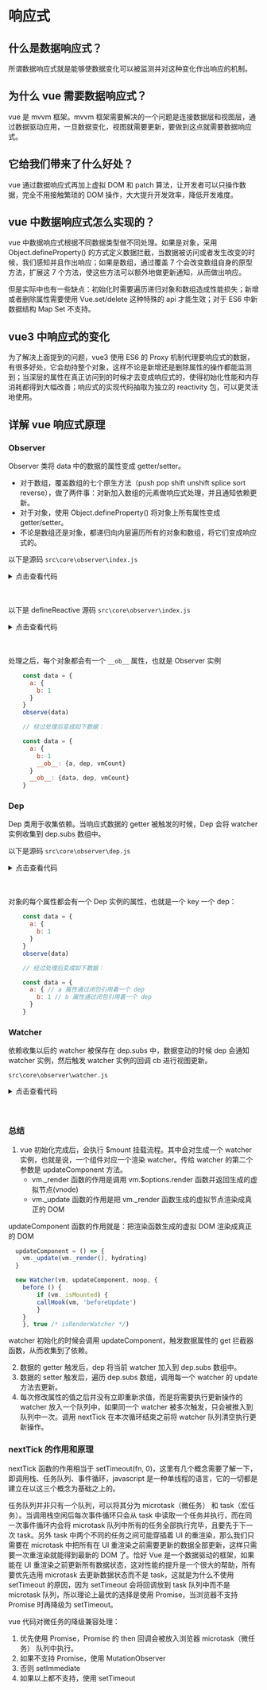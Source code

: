 # 响应式

## 什么是数据响应式？

所谓数据响应式就是能够使数据变化可以被监测并对这种变化作出响应的机制。

## 为什么 vue 需要数据响应式？

vue 是 mvvm 框架。mvvm 框架需要解决的一个问题是连接数据层和视图层，通过数据驱动应用，一旦数据变化，视图就需要更新，要做到这点就需要数据响应式。

## 它给我们带来了什么好处？

vue 通过数据响应式再加上虚拟 DOM 和 patch 算法，让开发者可以只操作数据，完全不用接触繁琐的 DOM 操作，大大提升开发效率，降低开发难度。

## vue 中数据响应式怎么实现的？

vue 中数据响应式根据不同数据类型做不同处理。如果是对象，采用 Object.defineProperty() 的方式定义数据拦截，当数据被访问或者发生改变的时候，我们感知并且作出响应；如果是数组，通过覆盖 7 个会改变数组自身的原型方法，扩展这 7 个方法，使这些方法可以额外地做更新通知，从而做出响应。

但是实际中也有一些缺点：初始化时需要遍历递归对象和数组造成性能损失；新增或者删除属性需要使用 Vue.set/delete 这种特殊的 api 才能生效；对于 ES6 中新数据结构 Map Set 不支持。

## vue3 中响应式的变化

为了解决上面提到的问题，vue3 使用 ES6 的 Proxy 机制代理要响应式的数据，有很多好处，它会劫持整个对象，这样不论是新增还是删除属性的操作都能监测到；当深层的属性在真正访问到的时候才去变成响应式的，使得初始化性能和内存消耗都得到大幅改善；响应式的实现代码抽取为独立的 reactivity 包，可以更灵活地使用。

## 详解 vue 响应式原理

### Observer

Observer 类将 data 中的数据的属性变成 getter/setter。

* 对于数组，覆盖数组的七个原生方法（push pop shift unshift splice sort reverse），做了两件事：对新加入数组的元素做响应式处理，并且通知依赖更新。
* 对于对象，使用 Object.defineProperty() 将对象上所有属性变成 getter/setter。
* 不论是数组还是对象，都递归向内层遍历所有的对象和数组，将它们变成响应式的。

以下是源码 `src\core\observer\index.js`

<details>
<summary>点击查看代码</summary>

```js
export class Observer {
  value: any;
  dep: Dep;
  vmCount: number; // number of vms that have this object as root $data

  constructor (value: any) {
    this.value = value
    // 这个 dep 负责对象变更通知，新增或删除属性，也就是 $set 和 $delete 之后手动调用 ob.dep.notify()
    this.dep = new Dep()
    this.vmCount = 0
    // 在 value 对象上设置 __ob__ 属性，enumerable 为 false，保证这个私有属性不会被 this.walk 遍历到
    def(value, '__ob__', this)

    if (Array.isArray(value)) {
      /**
       * value 为数组
       * hasProto = '__proto__' in {}
       * 用于判断对象是否存在 __proto__ 属性，通过 obj.__proto__ 可以访问对象的原型链
       * 但由于 __proto__ 不是标准属性，所以有些浏览器不支持，比如 IE6-10，Opera10.1
       * 为什么要判断，是因为一会儿要通过 __proto__ 操作数据的原型链
       * 覆盖数组默认的七个原型方法，以实现数组响应式
       */
      if (hasProto) {
        protoAugment(value, arrayMethods)
      } else {
        copyAugment(value, arrayMethods, arrayKeys)
      }
      this.observeArray(value)
    } else {
      // value 为对象，调用 this.walk 为对象的每个属性（包括嵌套对象）设置响应式
      this.walk(value)
    }
  }

  /**
   * Walk through all properties and convert them into
   * getter/setters. This method should only be called when
   * value type is Object.
   */
  /**
   * 遍历对象上的每个可枚举的 key，为每个 key 设置响应式
   * 仅当值为对象时才会走这里
   */
  walk (obj: Object) {
    const keys = Object.keys(obj)
    for (let i = 0; i < keys.length; i++) {
      defineReactive(obj, keys[i])
    }
  }

  /**
   * Observe a list of Array items.
   */
    /**
   * 遍历数组，为数组的每一项设置观察，处理数组元素为对象的情况
   */
  observeArray (items: Array<any>) {
    for (let i = 0, l = items.length; i < l; i++) {
      observe(items[i])
    }
  }
}
```
</details>
<br><br>

以下是 defineReactive 源码 `src\core\observer\index.js`

<details>
<summary>点击查看代码</summary>


```js
/**
 * 拦截 obj[key] 的读取和设置操作：
 *   1、在第一次读取时收集依赖，比如执行 render 函数生成虚拟 DOM 时会有读取操作
 *   2、在更新时设置新值并通知依赖更新
 */
// shallow 参数，是否深度监测
export function defineReactive (
  obj: Object,
  key: string,
  val: any,
  customSetter?: ?Function,
  shallow?: boolean
) {
  // 实例化 dep，一个 key 一个 dep
  const dep = new Dep()

  // 获取 obj[key] 的属性描述符，发现它是不可配置对象的话直接 return
  const property = Object.getOwnPropertyDescriptor(obj, key)
  if (property && property.configurable === false) {
    return
  }

  // cater for pre-defined getter/setters
  // 记录原始 getter 和 setter，获取 val 值
  //一个对象的属性很可能已经是一个访问器属性了，所以该属性很可能已经存在 get 或 set 方法。由于接下来会使用 Object.defineProperty 函数重新定义属性的 setter/getter，这会导致属性原有的 set 和 get 方法被覆盖，所以要将属性原有的 setter/getter 缓存，并在重新定义的 set 和 get 方法中调用缓存的函数，从而做到不影响属性的原有读写操作。

  const getter = property && property.get
  const setter = property && property.set

  // https://github.com/vuejs/vue/pull/7302
  // 为什么要这样判断：(!getter || setter)
  // 因为有可能用户定义的 data 中的属性原本就是拥有 getter 的，如下：
  /**
   *  const data = {}
      Object.defineProperty(data, 'getterProp', {
        enumerable: true,
        configurable: true,
        get: () => {
          return {
            a: 1
          }
        }
      })

      const ins = new Vue({
        data,
        watch: {
          'getterProp.a': () => {
            console.log('这句话不会输出')
          }
        }
      })

      属性 getterProp 是一个拥有 get 拦截器函数的访问器属性，而当 Vue 发现该属性拥有原本的 getter 时，是不会深度观测的。

      那么为什么当属性拥有自己的 getter 时就不会对其深度观测了呢？有两方面的原因，
      第一：由于当属性存在原本的 getter 时在深度观测之前不会取值，所以在深度观测语句执行之前取不到属性值从而无法深度观测。
      第二：之所以在深度观测之前不取值是因为属性原本的 getter 由用户定义，用户可能在 getter 中做任何意想不到的事情，这么做是出于避免引发不可预见行为的考虑。

   */
  if ((!getter || setter) && arguments.length === 2) {
    val = obj[key]
  }
  // 递归调用，处理 val 即 obj[key] 的值为对象的情况，保证对象中的所有 key 都被观察
  let childOb = !shallow && observe(val)

  /**
   *
    const data = {
      a: {
        b: 1
      }
    }
    observe(data)

    经过处理后变成如下数据：

    const data = {
      a: {
        b: 1
        __ob__: {a, dep, vmCount}
      }
      __ob__: {data, dep, vmCount}
    }

    // 属性 a 通过 setter/getter 通过闭包引用着 dep 和 childOb
    // 属性 b 通过 setter/getter 通过闭包引用着 dep 和 childOb
    // 这里需要注意 a 通过闭包引用的 childOb 就是 data.a.__ob__
    // 而 b 通过闭包引用的 childOb 是 undefined

   */
  // 响应式核心
  Object.defineProperty(obj, key, {
    enumerable: true,
    configurable: true,
    // get 拦截对 obj[key] 的读取操作，做两件事：1.返回正确的属性值，2.收集依赖
    get: function reactiveGetter () {
      // 正确地返回属性值
      const value = getter ? getter.call(obj) : val
      /**
       * Dep.target 为 Dep 类的一个静态属性，值为 watcher，在实例化 Watcher 时会被设置
       * 实例化 Watcher 时会执行 new Watcher 时传递的回调函数（computed 除外，因为它懒执行）
       * 而回调函数中如果有 vm.key 的读取行为，则会触发这里的 读取 拦截，进行依赖收集
       * 回调函数执行完以后又会将 Dep.target 设置为 null，避免这里重复收集依赖
       */
      if (Dep.target) {
        // 依赖收集，在 dep 中添加 watcher，也在 watcher 中添加 dep
        dep.depend()
        // 对于上面举的例子，对于属性 a 来说，childOb 就是 data.a.__ob__
        // 所以 childOb.dep 就是 data.a.__ob__.dep
        // 也就是说依赖不仅要收集到 a 自己的 dep 里，也要收集到 a.__ob__.dep 里
        // 这样做的原因是因为 a.dep 和 a.__ob__.dep 里的依赖，触发更新的时机是不同的
        // 第一个触发的时机就是当 a 属性的值被改变的时候，即触发 a 的 setter 的 dep.notify()
        // 而第二个触发的时机是 $set 或 Vue.set 给对象添加新属性时触发

        /**
         * Vue.set(data.a, 'c', 1)
         * 这样设置新的属性 c 后，之所以可以触发更新，是因为其中触发了 data.a.__ob__.dep.notify()，Vue.set 代码简化后如下：
         *
         * Vue.set = function (obj, key, val) {
            defineReactive(obj, key, val)
            obj.__ob__.dep.notify()
          }

          所以 __ob__ 属性以及 __ob__.dep 的主要作用是为了添加、删除属性时有能力触发依赖更新，而这就是 Vue.set 或 Vue.delete 的原理。
         */
        if (childOb) {
          childOb.dep.depend()
          // 如果是 obj[key] 是 数组，则触发数组响应式
          if (Array.isArray(value)) {
            // 为数组项为对象的项添加依赖
            dependArray(value)
          }
        }
      }
      return value
    },
    // set 拦截对 obj[key] 的设置新值的操作，做了两件事：1.设置新值，2.触发依赖更新
    set: function reactiveSetter (newVal) {
      // 旧的 obj[key]
      const value = getter ? getter.call(obj) : val
      /* eslint-disable no-self-compare */
      // 如果新老值一样，则直接 return，不触发响应式更新过程（判断了新老值都是 NaN 的情况）
      if (newVal === value || (newVal !== newVal && value !== value)) {
        return
      }
      /* eslint-enable no-self-compare */
      if (process.env.NODE_ENV !== 'production' && customSetter) {
        // customSetter 用来打印辅助信息
        // initRender 中在定义 vm.$attrs 和 vm.$listeners 这两个属性的时候传递了这个参数
        customSetter()
      }
      // setter 不存在说明该属性是一个只读属性，直接 return
      // #7981: for accessor properties without setter
      if (getter && !setter) return
      // 设置新值
      if (setter) {
        setter.call(obj, newVal)
      } else {
        val = newVal
      }
      // 需要深度监测的时候，对新值进行观察，让新值也是响应式的，并且覆盖 childOb 为新的 __ob__ 对象
      childOb = !shallow && observe(newVal)
      // 当响应式数据更新时，依赖通知更新
      dep.notify()
    }
  })
}
```
</details>
<br><br>

处理之后，每个对象都会有一个 `__ob__` 属性，也就是 Observer 实例

```js
    const data = {
      a: {
        b: 1
      }
    }
    observe(data)

    // 经过处理后变成如下数据：

    const data = {
      a: {
        b: 1
        __ob__: {a, dep, vmCount}
      }
      __ob__: {data, dep, vmCount}
    }

```

### Dep

Dep 类用于收集依赖。当响应式数据的 getter 被触发的时候，Dep 会将 watcher 实例收集到 dep.subs 数组中。


以下是源码 `src\core\observer\dep.js`

<details>
<summary>点击查看代码</summary>


```js
/**
 * 一个 dep 对应一个 obj.key
 * 在读取响应式数据时，负责收集依赖，每个 dep（或者说 data.key）依赖的 watcher 有哪些
 * 在响应式数据更新时，负责通知 dep 中那些 watcher 去执行 update 方法
 */
export default class Dep {
  static target: ?Watcher;
  id: number;
  subs: Array<Watcher>;

  constructor () {
    this.id = uid++
    this.subs = []
  }

    // 在 dep 中添加 watcher
  addSub (sub: Watcher) {
    this.subs.push(sub)
  }

  removeSub (sub: Watcher) {
    remove(this.subs, sub)
  }
  // 向 watcher 中添加 dep
  depend () {
    if (Dep.target) {
      Dep.target.addDep(this)
    }
  }
  /**
   * 通知 dep 中的所有 watcher，执行 watcher.update() 方法
   */
  notify () {
    // stabilize the subscriber list first
    const subs = this.subs.slice()
    if (process.env.NODE_ENV !== 'production' && !config.async) {
      // subs aren't sorted in scheduler if not running async
      // we need to sort them now to make sure they fire in correct
      // order
      subs.sort((a, b) => a.id - b.id)  // 升序排列
    }
    // 遍历 dep 中存储的 watcher，执行 watcher.update()
    for (let i = 0, l = subs.length; i < l; i++) {
      subs[i].update()
    }
  }
}

// The current target watcher being evaluated.
// This is globally unique because only one watcher
// can be evaluated at a time.
/**
 * 当前正在执行的 watcher，同一时间只会有一个 watcher 在执行
 * Dep.target = 当前正在执行的 watcher
 * 通过调用 pushTarget 方法完成赋值，调用 popTarget 方法完成重置（null)
 */
Dep.target = null
const targetStack = []

// 在需要进行依赖收集的时候调用，设置 Dep.target = watcher
export function pushTarget (target: ?Watcher) {
  targetStack.push(target)
  Dep.target = target
}
// 依赖收集结束调用，设置 Dep.target = null
export function popTarget () {
  targetStack.pop()
  Dep.target = targetStack[targetStack.length - 1]
}

```
</details>
<br><br>


对象的每个属性都会有一个 Dep 实例的属性，也就是一个 key 一个 dep：

```js
    const data = {
      a: {
        b: 1
      }
    }
    observe(data)

    // 经过处理后变成如下数据：

    const data = {
      a: { // a 属性通过闭包引用着一个 dep
        b: 1 // b 属性通过闭包引用着一个 dep
      }
    }

```

### Watcher

依赖收集以后的 watcher 被保存在 dep.subs 中，数据变动的时候 dep 会通知 watcher 实例，然后触发 watcher 实例的回调 cb 进行视图更新。

`src\core\observer\watcher.js`

<details>
<summary>点击查看代码</summary>

```js
/**
 * 一个组件一个 watcher（渲染 watcher）或者一个表达式一个 watcher（用户watcher）
 * 当数据更新时 watcher 会被触发，访问 this.computedProperty 时也会触发 watcher
 */
export default class Watcher {
  vm: Component;
  expression: string;
  cb: Function;
  id: number;
  deep: boolean;
  user: boolean;
  lazy: boolean;
  sync: boolean;
  dirty: boolean;
  active: boolean;
  deps: Array<Dep>;
  newDeps: Array<Dep>;
  depIds: SimpleSet;
  newDepIds: SimpleSet;
  before: ?Function;
  getter: Function;
  value: any;

  constructor (
    vm: Component,
    expOrFn: string | Function,
    cb: Function,
    options?: ?Object,
    isRenderWatcher?: boolean
  ) {
    this.vm = vm
    if (isRenderWatcher) {
      vm._watcher = this
    }
    vm._watchers.push(this)
    // options
    if (options) {
      this.deep = !!options.deep
      this.user = !!options.user
      this.lazy = !!options.lazy
      this.sync = !!options.sync
      this.before = options.before
    } else {
      this.deep = this.user = this.lazy = this.sync = false
    }
    this.cb = cb
    this.id = ++uid // uid for batching
    this.active = true
    this.dirty = this.lazy // for lazy watchers
    this.deps = []
    this.newDeps = []
    this.depIds = new Set()
    this.newDepIds = new Set()
    this.expression = process.env.NODE_ENV !== 'production'
      ? expOrFn.toString()
      : ''
    // parse expression for getter
    if (typeof expOrFn === 'function') {
      this.getter = expOrFn
    } else {
      // this.getter = function() { return this.xx }
      // 在 this.get 中执行 this.getter 时会触发依赖收集
      // 待后续 this.xx 更新时就会触发响应式
      this.getter = parsePath(expOrFn)
      if (!this.getter) {
        this.getter = noop
        process.env.NODE_ENV !== 'production' && warn(
          `Failed watching path: "${expOrFn}" ` +
          'Watcher only accepts simple dot-delimited paths. ' +
          'For full control, use a function instead.',
          vm
        )
      }
    }
    this.value = this.lazy
      ? undefined
      : this.get()
  }

  /**
   * Evaluate the getter, and re-collect dependencies.
   */
    /**
   * 执行 this.getter，并重新收集依赖
   * this.getter 是实例化 watcher 时传递的第二个参数，一个函数或者字符串，比如：updateComponent 或者 parsePath 返回的读取 this.xx 属性值的函数
   * 为什么要重新收集依赖？
   *   因为触发更新说明有响应式数据被更新了，但是被更新的数据虽然已经经过 observe 观察了，但是却没有进行依赖收集，
   *   所以，在更新页面时，会重新执行一次 render 函数，执行期间会触发读取操作，这时候进行依赖收集
   */
  get () {
    // 打开 Dep.target，Dep.target = this
    pushTarget(this)
    // value 为回调函数执行的结果
    let value
    const vm = this.vm
    try {
      // 执行回调函数，比如 渲染watcher 执行 updateComponent，进入 patch 阶段
      // 渲染 watcher 这里调用的是 vm._update(vm._render(), hydrating)
      // computed watcher 这里调用的是用户定义的 computed key 对应的函数
      value = this.getter.call(vm, vm)
    } catch (e) {
      if (this.user) {
        handleError(e, vm, `getter for watcher "${this.expression}"`)
      } else {
        throw e
      }
    } finally {
      // "touch" every property so they are all tracked as
      // dependencies for deep watching
      if (this.deep) {
        traverse(value)
      }
      // 关闭 Dep.target，Dep.target = null
      popTarget()
      this.cleanupDeps()
    }
    return value
  }

  /**
   * Add a dependency to this directive.
   */
    /**
   * Add a dependency to this directive.
   * 两件事：
   *   1、添加 dep 给自己（watcher）
   *   2、添加自己（watcher）到 dep
   */
  addDep (dep: Dep) {
    // 判重，如果 dep 已经存在则不重复添加
    const id = dep.id
    if (!this.newDepIds.has(id)) {
      // 缓存 dep.id，用于判重
      this.newDepIds.add(id)
      // 添加 dep
      this.newDeps.push(dep)
      // 避免在 dep 中重复添加 watcher，this.depIds 的设置在 cleanupDeps 方法中
      if (!this.depIds.has(id)) {
        // 添加 watcher 自己到 dep
        dep.addSub(this)
      }
    }
  }

  /**
   * Clean up for dependency collection.
   */
  cleanupDeps () { // 移除不需要的 deps 订阅
    let i = this.deps.length
    while (i--) {
      const dep = this.deps[i]
      if (!this.newDepIds.has(dep.id)) {
        dep.removeSub(this)
      }
    }
    let tmp = this.depIds
    this.depIds = this.newDepIds
    this.newDepIds = tmp
    this.newDepIds.clear()
    tmp = this.deps
    this.deps = this.newDeps
    this.newDeps = tmp
    this.newDeps.length = 0
  }

  /**
   * Subscriber interface.
   * Will be called when a dependency changes.
   */
    /**
   * 根据 watcher 配置项，决定接下来怎么走，一般是 queueWatcher
   */
  update () {
    /* istanbul ignore else */
    if (this.lazy) {
      // 懒执行时走这里，比如 computed
      this.dirty = true
      // 将 dirty 置为 true，可以让 computedGetter 执行时重新计算 computed 回调函数的执行结果
      // dirty 设置为 true 后，当组件更新完毕，computedKey 响应式数据再次被获取时，触发 computed getter，重新执行 computed 回调函数，计算新值，缓存到 computed watcher.value
    } else if (this.sync) {
      // 同步执行，在使用 vm.$watch 或者 watch 选项时可以传一个 sync 选项，比如 { sync: true }
      // 当为 true 时在数据更新时该 watcher 就不走异步更新队列，直接执行 this.run
      // 方法进行更新
      // 这个属性在官方文档中没有出现
      this.run()
    } else {
      // 更新时一般都这里，将 watcher 放入 watcher 队列
      queueWatcher(this)
    }
  }

  /**
   * Scheduler job interface.
   * Will be called by the scheduler.
   */
    /**
   * 由 刷新队列函数 flushSchedulerQueue 调用，完成如下几件事：
   *   1、执行实例化 watcher 传递的第二个参数，updateComponent 或者 获取 this.xx 的一个函数(parsePath 返回的函数)
   *   2、更新旧值为新值
   *   3、执行实例化 watcher 时传递的第三个参数，比如用户 watcher 的回调函数
   */
  run () {
    if (this.active) {
      // 调用 this.get 方法
      const value = this.get()
      if (
        value !== this.value ||
        // Deep watchers and watchers on Object/Arrays should fire even
        // when the value is the same, because the value may
        // have mutated.
        isObject(value) ||
        this.deep
      ) {
        // set new value
        // 更新旧值为新值
        const oldValue = this.value
        this.value = value
        if (this.user) {
          // 如果是用户 watcher，则执行用户传递的第三个参数 —— 回调函数，参数为 val 和 oldVal
          try {
            this.cb.call(this.vm, value, oldValue)
          } catch (e) {
            handleError(e, this.vm, `callback for watcher "${this.expression}"`)
          }
        } else {
          // 渲染 watcher，this.cb = noop，一个空函数
          this.cb.call(this.vm, value, oldValue)
        }
      }
    }
  }

  /**
   * Evaluate the value of the watcher.
   * This only gets called for lazy watchers.
   */
    /**
   * 懒执行的 watcher 会调用该方法
   *   比如：computed，在获取 vm.computedProperty 的值时会调用该方法
   * 然后执行 this.get，即 watcher 的回调函数，得到返回值
   * this.dirty 被置为 false，作用是页面在本次渲染中只会一次 computed.key 的回调函数，
   *   这也是大家常说的 computed 和 methods 区别之一是 computed 有缓存的原理所在
   * 而页面更新后会 this.dirty 会被重新置为 true，这一步是在 this.update 方法中完成的
   */
  evaluate () {
    this.value = this.get()
    this.dirty = false
  }

  /**
   * Depend on all deps collected by this watcher.
   */
  depend () {
    let i = this.deps.length
    while (i--) {
      this.deps[i].depend()
    }
  }

  /**
   * Remove self from all dependencies' subscriber list.
   */
  teardown () {
    if (this.active) {
      // remove self from vm's watcher list
      // this is a somewhat expensive operation so we skip it
      // if the vm is being destroyed.
      if (!this.vm._isBeingDestroyed) {
        remove(this.vm._watchers, this)
      }
      let i = this.deps.length
      while (i--) {
        this.deps[i].removeSub(this)
      }
      this.active = false
    }
  }
}
```
</details>
<br><br>

### 总结

1. vue 初始化完成后，会执行 $mount 挂载流程。其中会对生成一个 watcher 实例，也就是说，一个组件对应一个渲染 watcher。传给 watcher 的第二个参数是 updateComponent 方法。
    * vm._render 函数的作用是调用 vm.$options.render 函数并返回生成的虚拟节点(vnode)
    * vm._update 函数的作用是把 vm._render 函数生成的虚拟节点渲染成真正的 DOM

updateComponent 函数的作用就是：把渲染函数生成的虚拟 DOM 渲染成真正的 DOM

```js
  updateComponent = () => {
    vm._update(vm._render(), hydrating)
  }

  new Watcher(vm, updateComponent, noop, {
    before () {
        if (vm._isMounted) {
        callHook(vm, 'beforeUpdate')
        }
    }
    }, true /* isRenderWatcher */)
```

watcher 初始化的时候会调用 updateComponent，触发数据属性的 get 拦截器函数，从而收集到了依赖。

2. 数据的 getter 触发后，dep 将当前 watcher 加入到 dep.subs 数组中。
3. 数据的 setter 触发后，遍历 dep.subs 数组，调用每一个 watcher 的 update 方法去更新。
4. 每次修改属性的值之后并没有立即重新求值，而是将需要执行更新操作的 watcher 放入一个队列中，如果同一个 watcher 被多次触发，只会被推入到队列中一次。调用 nextTick 在本次循环结束之前将 watcher 队列清空执行更新操作。


### nextTick 的作用和原理

nextTick 函数的作用相当于 setTimeout(fn, 0)，这里有几个概念需要了解一下，即调用栈、任务队列、事件循环，javascript 是一种单线程的语言，它的一切都是建立在以这三个概念为基础之上的。

任务队列并非只有一个队列，可以将其分为 microtask（微任务） 和 task（宏任务）。当调用栈空闲后每次事件循环只会从 task 中读取一个任务并执行，而在同一次事件循环内会将 microtask 队列中所有的任务全部执行完毕，且要先于下一次 task。另外 task 中两个不同的任务之间可能穿插着 UI 的重渲染，那么我们只需要在 microtask 中把所有在 UI 重渲染之前需要更新的数据全部更新，这样只需要一次重渲染就能得到最新的 DOM 了。恰好 Vue 是一个数据驱动的框架，如果能在 UI 重渲染之前更新所有数据状态，这对性能的提升是一个很大的帮助，所有要优先选用 microtask 去更新数据状态而不是 task，这就是为什么不使用 setTimeout 的原因，因为 setTimeout 会将回调放到 task 队列中而不是 microtask 队列，所以理论上最优的选择是使用 Promise，当浏览器不支持 Promise 时再降级为 setTimeout。

vue 代码对微任务的降级兼容处理：

1. 优先使用 Promise，Promise 的 then 回调会被放入浏览器 microtask（微任务） 队列中执行。
2. 如果不支持 Promise，使用 MutationObserver
3. 否则 setImmediate
4. 如果以上都不支持，使用 setTimeout


